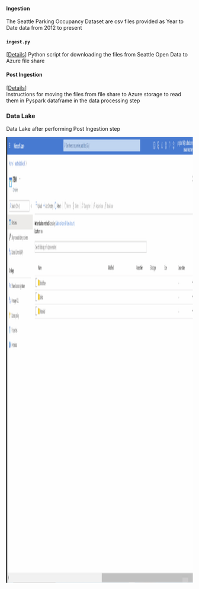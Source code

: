 #### Ingestion
The Seattle Parking Occupancy Dataset are csv files provided as Year to Date data from 2012 to present

#### `ingest.py` 
[[Details](https://github.com/yogitasn/seattlepaidparking/wiki/Data-Ingestion)] 
Python script for downloading the files from Seattle Open Data to Azure file share

#### Post Ingestion 
[[Details](https://github.com/yogitasn/seattlepaidparking/wiki/Post-Ingestion-Step)]  
Instructions for moving the files from file share to Azure storage to read them in Pyspark dataframe in the data processing step

### Data Lake 
Data Lake after performing Post Ingestion step

<img src="../Documentation/SeattleDataLake.gif" alt="Data Lake" width="1200" height="1200">